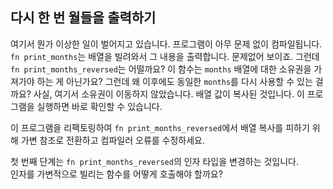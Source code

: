 ## 다시 한 번 월들을 출력하기

여기서 뭔가 이상한 일이 벌어지고 있습니다. 프로그램이 아무 문제 없이 컴파일됩니다. `fn print_months`는 배열을 빌려와서 그 내용을 출력합니다. 문제없어 보이죠. 그런데 `fn print_months_reversed`는 어떨까요? 이 함수는 `months` 배열에 대한 소유권을 가져가야 하는 게 아닌가요? 그런데 왜 이후에도 동일한 `months`를 다시 사용할 수 있는 걸까요? 사실, 여기서 소유권이 이동하지 않았습니다. 배열 값이 복사된 것입니다. 이 프로그램을 실행하면 바로 확인할 수 있습니다.  

이 프로그램을 리팩토링하여 `fn print_months_reversed`에서 배열 복사를 피하기 위해 가변 참조로 전환하고 컴파일러 오류를 수정하세요.

<div class="hint">
첫 번째 단계는 <code>fn print_months_reversed</code>의 인자 타입을 변경하는 것입니다.
</div>

<div class="hint">
인자를 가변적으로 빌리는 함수를 어떻게 호출해야 할까요?
</div>
